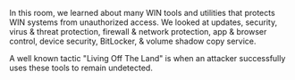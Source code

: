 In this room, we learned about many WIN tools and utilities that protects WIN systems from unauthorized access. We looked at updates, security, virus & threat protection, firewall & network protection, app & browser control, device security, BitLocker, & volume shadow copy service. 

A well known tactic "Living Off The Land" is when an attacker successfully uses these tools to remain undetected. 